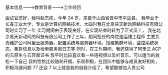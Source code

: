 基本信息--->教育背景--->工作经历

面试官您好，我叫赵杰栋，今年 24 岁，来自于山西省晋中市平遥县，
我毕业于长春工业大学，专业是计算机网络技术，大四时我在北京易天新动网络科技有限公司时实习了一年
实习期间由于表现良好，在实现结束时转为了正式员工，
我在北京易天新动网络科技有限公司工作了三年，期间担任的岗位是运维工程师
主要负责维护公司阿里云服务器，配置系统与服务器环境，搭建集群环境，监控系统状态，集群信息以及检索服务器日志等
同时，在工作期间，我还获得了阿里云 ACP 的云原生与云容器证书
我平时比较喜欢看一些短视频以及听音乐，可以适当的放松一下自己
我的性格比较随和开朗，乐观积极，在团队中能够与成员友好相处，积极沟通问题 77 还会 7
以上就是我的自我介绍了，希望能够加入贵公司
